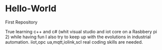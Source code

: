 # Hello-World
First Repository


True learning c++ and c# (whit visual studio and iot core on a Rasbbery pi 2) 
while having fun 
I also try to keep up with the evolutions in industrial automation.
iiot,opc ua,mqtt,iolink,scl
real coding skills are needed.
